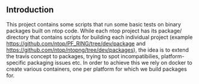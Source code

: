 ## Introduction

This project contains some scripts that run some basic tests on binary packages built on ntop code. While each ntop project has its package/ directory that contains scripts for building each individual project (example https://github.com/ntop/PF_RING/tree/dev/package and https://github.com/ntop/ntopng/tree/dev/packages), the idea is to extend the travis concept to packages, trying to spot incompatibilies, platform-specific packaging issues etc. In order to achieve this we rely on docker to create various containers, one per platform for which we build packages for.

[ntop_logo]: https://camo.githubusercontent.com/58e2a1ecfff62d8ecc9d74633bd1013f26e06cba/687474703a2f2f7777772e6e746f702e6f72672f77702d636f6e74656e742f75706c6f6164732f323031352f30352f6e746f702e706e67
